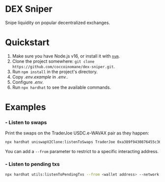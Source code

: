 # DEX Sniper

Snipe liquidity on popular decentralized exchanges.

# Quickstart

1. Make sure you have Node.js v16, or install it with [`nvm`](https://github.com/nvm-sh/nvm#installing-and-updating).
1. Clone the project somewhere: `git clone https://github.com/coccoinomane/dex-sniper.git`.
1. Run `npm install` in the project's directory.
1. Copy _.env.example_ in _.env._.
1. Configure _.env_.
1. Run `npx hardhat` to see the available commands.

# Examples

### - Listen to swaps

Print the swaps on the TraderJoe USDC.e-WAVAX pair as they happen:

```bash
npx hardhat uniswapV2Clone:listenToSwaps TraderJoe 0xa389f9430876455c36478deea9769b7ca4e3ddb1  --network avalanche
```

You can add a `--from` parameter to restrict to a specific interacting address.

### - Listen to pending txs

```bash
npx hardhat utils:listenToPendingTxs --from <wallet address> --network avalanche
```

